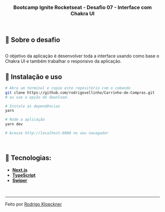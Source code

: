 <h3 align="center">
  Bootcamp Ignite Rocketseat - Desafio 07 - Interface com Chakra UI
</h3>
<br>

## :rocket: Sobre o desafio

<p align="center">
  <img src="" alt="">
</p>

O objetivo da aplicação é desenvolver toda a interface usando como base o Chakra UI e também trabalhar o responsivo da aplicação.
<br>

## :wrench: Instalação e uso

```bash
# Abra um terminal e copie este repositório com o comando
git clone https://github.com/rodrigovellinho/Carrinho-de-Compras.git
# ou use a opção de download.

# Instale as dependências
yarn

# Rode a aplicação
yarn dev

# Acesse http://localhost:8080 no seu navagador
```
<br>

## 🔨 Tecnologias:

- **[Next.js](https://nextjs.org/)**
- **[TypeScript](https://www.typescriptlang.org/)**
- **[Swiper](https://swiperjs.com/)**
<br>

---

Feito por [Rodrigo Kloeckner](https://github.com/rodrigovellinho)

